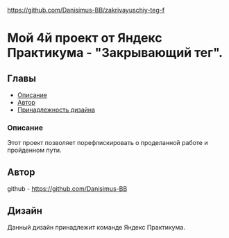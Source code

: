 https://github.com/Danisimus-BB/zakrivayuschiy-teg-f
# Мой 4й проект от Яндекс Практикума - "Закрывающий тег". 
## Главы
- [Описание](#описание)
- [Автор](#автор)
- [Принадлежность дизайна](#дизайн)
### Описание
Этот проект позволяет порефлискировать о проделанной работе и пройденном пути.
## Автор
github - https://github.com/Danisimus-BB
## Дизайн
Данный дизайн принадлежит команде Яндекс Практикума. 